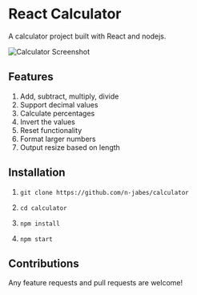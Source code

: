 # React Calculator

A calculator project built with React and nodejs.

![Calculator Screenshot](C:\Users\nshut\Videos\Captures)

## Features

1. Add, subtract, multiply, divide
2. Support decimal values
3. Calculate percentages
4. Invert the values
5. Reset functionality
6. Format larger numbers
7. Output resize based on length

## Installation

1. `git clone https://github.com/n-jabes/calculator`

2. `cd calculator`

3. `npm install`

4. `npm start`

## Contributions

Any feature requests and pull requests are welcome!

